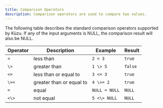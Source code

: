 ```yaml
---
title: Comparison Operators
description: Comparison operators are used to compare two values.
---
```


The following table describes the standard comparison operators supported by Kùzu. If any of the input arguments is NULL, the comparison result will also be NULL.

<div class="scroll-table">

| Operator | Description | Example | Result |
| ----------- | ----------- | ----------- | ----------- |
| `<` | less than | `2 < 3` | `true` |
| `\>` | greater than | `1 \> 5` | `false` |
| `<=` | less than or equal to | `3 <= 3` | `true` |
| `\>=` | greater than or equal to | `4 \>= 2` | `true` |
| `=` | equal | `NULL = NULL` | `NULL` |
| `<\>` | not equal | `5 <\> NULL` | `NULL` |

</div>
